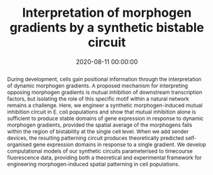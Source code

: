 ---
title: "Interpretation of morphogen gradients by a synthetic bistable circuit"
subtitle: ""
summary: ""
authors: 
- Grant PK
- Szép G
- Patange O
- Halatek J
- Coppard V
- Csikász-Nagy A
- Haseloff J
- Locke JCW
- Dalchau N
- Phillips A


tags: []
categories: [Synthetic Biology, Dynamical Systems, Pattern Formation]
date: 2020-08-11 00:00:00
publishDate: 2020-08-11 00:00:00
featured: true
draft: false
publication: 'Nature Communications'
publication_types: ["2"]
doi: 'https://doi.org/10.1038/s41467-020-19098-w'
links:
- icon: github
  icon_pack: fab
  name: Github
  url: https://github.com/gszep/double-exclusive-reporter

abstract: During development, cells gain positional information through the interpretation of dynamic morphogen gradients. A proposed mechanism for interpreting opposing morphogen gradients is mutual inhibition of downstream transcription factors, but isolating the role of this specific motif within a natural network remains a challenge. Here, we engineer a synthetic morphogen-induced mutual inhibition circuit in E. coli populations and show that mutual inhibition alone is sufficient to produce stable domains of gene expression in response to dynamic morphogen gradients, provided the spatial average of the morphogens falls within the region of bistability at the single cell level. When we add sender devices, the resulting patterning circuit produces theoretically predicted self-organised gene expression domains in response to a single gradient. We develop computational models of our synthetic circuits parameterised to timecourse fluorescence data, providing both a theoretical and experimental framework for engineering morphogen-induced spatial patterning in cell populations.

projects: []
---